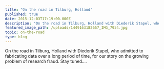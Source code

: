 ```yaml
---
title: "On the road in Tilburg, Holland"
published: true
date: 2015-12-03T17:19:00.000Z
description: "On the road in Tilburg, Holland with Diederik Stapel, who admitted to fabricating data over a long period of time, for our story on the growing problem of research fraud. Stay tuned....​"
featured_image_path: /uploads/1449163182657_IMG_7954.jpg
topic: on-the-road
type: blog
---
```


On the road in Tilburg, Holland with Diederik Stapel, who admitted to fabricating data over a long period of time, for our story on the growing problem of research fraud. Stay tuned....

